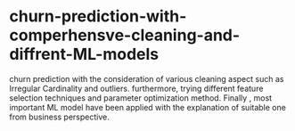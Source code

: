 # churn-prediction-with-comperhensve-cleaning-and-diffrent-ML-models
churn prediction with the consideration of various cleaning aspect such as Irregular Cardinality  and outliers. furthermore, trying different feature selection techniques and  parameter optimization method. Finally , most important ML model have been applied with the explanation of suitable one from business perspective. 
